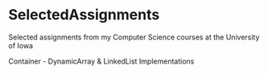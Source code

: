 # SelectedAssignments
Selected assignments from my Computer Science courses at the University of Iowa

Container - DynamicArray & LinkedList Implementations
